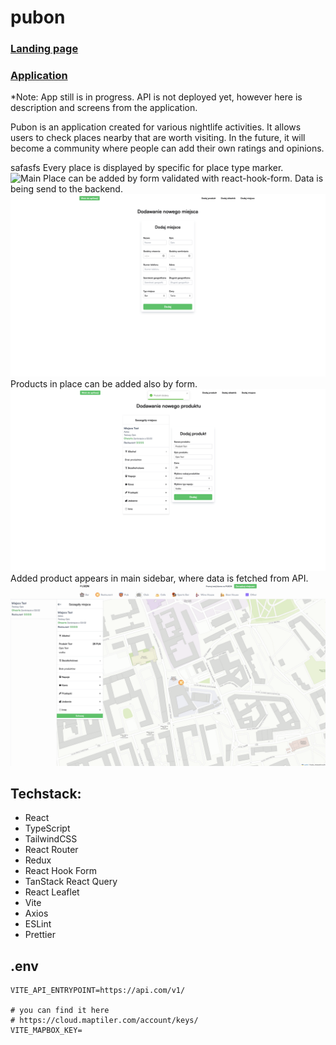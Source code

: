 # pubon

### [Landing page](https://pubon-web.pages.dev)

### [Application](https://pubon-web.pages.dev/app)

\*Note: App still is in progress. API is not deployed yet, however here is description and screens from the application.

Pubon is an application created for various nightlife activities. It allows users to check places nearby that are worth visiting. In the future, it will become a community where people can add their own ratings and opinions.


safasfs
Every place is displayed by specific for place type marker.  
![Main](./docs/map_with_places.png)
Place can be added by form validated with react-hook-form. Data is being send to the backend.
![Add place](./docs/add_new_place.png)
Products in place can be added also by form.
![Add product](./docs/adding_product.png)
Added product appears in main sidebar, where data is fetched from API.
![Added product](./docs/product_added_main.png)

## Techstack:

- React
- TypeScript
- TailwindCSS
- React Router
- Redux
- React Hook Form
- TanStack React Query
- React Leaflet
- Vite
- Axios
- ESLint
- Prettier

## .env

```
VITE_API_ENTRYPOINT=https://api.com/v1/

# you can find it here
# https://cloud.maptiler.com/account/keys/
VITE_MAPBOX_KEY=
```
